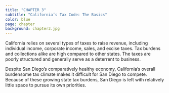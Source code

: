 ```yaml
---
title: "CHAPTER 3"
subtitle: "California’s Tax Code: The Basics"
color: blue
page: chapter
background: chapter3.jpg
---
```

California relies on several types of taxes to raise revenue, including individual income, corporate income, sales, and excise taxes. Tax burdens and collections alike are high compared to other states. The taxes are poorly structured and generally serve as a deterrent to business.

Despite San Diego’s comparatively healthy economy, California’s overall burdensome tax climate makes it difficult for San Diego to compete. Because of these growing state tax burdens, San Diego is left with relatively little space to pursue its own priorities.
